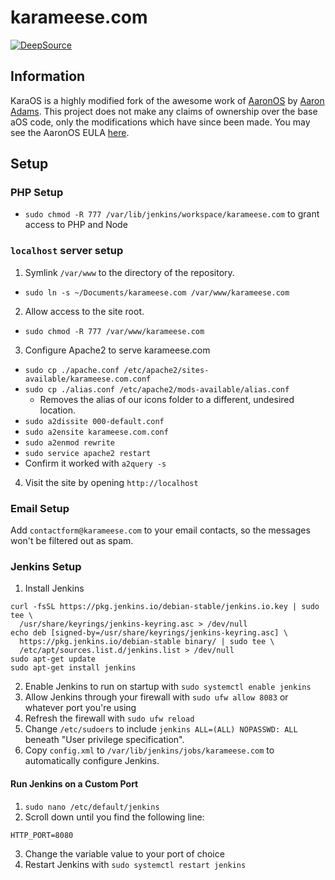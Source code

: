# karameese.com

[![DeepSource](https://deepsource.io/gh/meese-enterprises/karameese.com.svg/?label=active+issues&show_trend=true&token=M8yOCSSOgVKka2ykMLzNJ_mK)](https://deepsource.io/gh/meese-enterprises/karameese.com/?ref=repository-badge)

## Information

KaraOS is a highly modified fork of the awesome work of [AaronOS](https://github.com/MineAndCraft12/AaronOS) by [Aaron Adams](https://github.com/MineAndCraft12). This project does not make any claims of ownership over the base aOS code, only the modifications which have since been made. You may see the AaronOS EULA [here](./AaronOS-eula.txt).

## Setup

### PHP Setup

- `sudo chmod -R 777 /var/lib/jenkins/workspace/karameese.com` to grant access to PHP and Node

### `localhost` server setup

1. Symlink `/var/www` to the directory of the repository.

- `sudo ln -s ~/Documents/karameese.com /var/www/karameese.com`

2. Allow access to the site root.

- `sudo chmod -R 777 /var/www/karameese.com`

3. Configure Apache2 to serve karameese.com

- `sudo cp ./apache.conf /etc/apache2/sites-available/karameese.com.conf`
- `sudo cp ./alias.conf /etc/apache2/mods-available/alias.conf`
  - Removes the alias of our icons folder to a different, undesired location.
- `sudo a2dissite 000-default.conf`
- `sudo a2ensite karameese.com.conf`
- `sudo a2enmod rewrite`
- `sudo service apache2 restart`
- Confirm it worked with `a2query -s`

4. Visit the site by opening `http://localhost`

### Email Setup

Add `contactform@karameese.com` to your email contacts, so the messages won't be filtered out as spam.

### Jenkins Setup

1. Install Jenkins

```shell
curl -fsSL https://pkg.jenkins.io/debian-stable/jenkins.io.key | sudo tee \
  /usr/share/keyrings/jenkins-keyring.asc > /dev/null
echo deb [signed-by=/usr/share/keyrings/jenkins-keyring.asc] \
  https://pkg.jenkins.io/debian-stable binary/ | sudo tee \
  /etc/apt/sources.list.d/jenkins.list > /dev/null
sudo apt-get update
sudo apt-get install jenkins
```

2. Enable Jenkins to run on startup with `sudo systemctl enable jenkins`
3. Allow Jenkins through your firewall with `sudo ufw allow 8083` or whatever port you're using
4. Refresh the firewall with `sudo ufw reload`
5. Change `/etc/sudoers` to include `jenkins ALL=(ALL) NOPASSWD: ALL` beneath "User privilege specification".
6. Copy `config.xml` to `/var/lib/jenkins/jobs/karameese.com` to automatically configure Jenkins.

#### Run Jenkins on a Custom Port

1. `sudo nano /etc/default/jenkins`
2. Scroll down until you find the following line:

```
HTTP_PORT=8080
```

3. Change the variable value to your port of choice
4. Restart Jenkins with `sudo systemctl restart jenkins`

<!--

IDEAS:
- https://codepen.io/Jintos/pen/OJKodm : Beautiful examples of background-clip text
- https://codepen.io/herve/pen/PoReNR : Image moving behind text
- https://codepen.io/animationbro/pen/QWbpqwR : Clouds animation; could be used to part clouds on the loading screen
- https://codepen.io/nashvail/pen/wpGgXO : Random balls of color moving around in the background
- https://codepen.io/naomihauret/pen/qmjMjB : Animated large background text
- https://codepen.io/Sepion/pen/ZQJyeq : Subtle moving lines background
- https://codepen.io/fronthendrik/pen/mvgJbW : Infinitely scrolling tiled image background

-->
